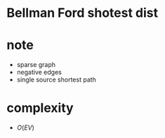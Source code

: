 # Bellman Ford shotest dist 


# note 
- sparse graph
- negative edges
- single source shortest path


# complexity
- $O(EV)$